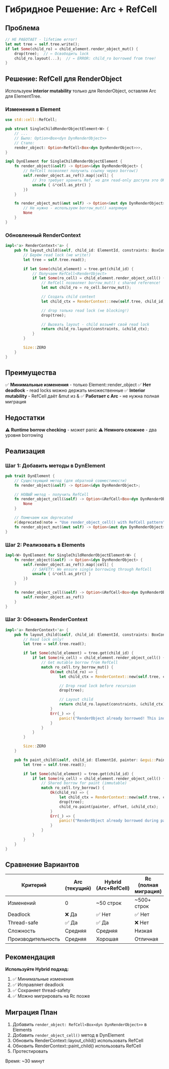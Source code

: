 # Гибридное Решение: Arc<RwLock> + RefCell

## Проблема

```rust
// НЕ РАБОТАЕТ - lifetime error!
let mut tree = self.tree.write();
if let Some(child_ro) = child_element.render_object_mut() {
    drop(tree);  // ← Освободить lock
    child_ro.layout(...);  // ← ERROR: child_ro borrowed from tree!
}
```

## Решение: RefCell для RenderObject

Используем **interior mutability** только для RenderObject, оставляя Arc<RwLock> для ElementTree.

### Изменения в Element

```rust
use std::cell::RefCell;

pub struct SingleChildRenderObjectElement<W> {
    // ...
    // Было: Option<Box<dyn DynRenderObject>>
    // Стало:
    render_object: Option<RefCell<Box<dyn DynRenderObject>>>,
}

impl DynElement for SingleChildRenderObjectElement {
    fn render_object(&self) -> Option<&dyn DynRenderObject> {
        // RefCell позволяет получить ссылку через borrow()
        self.render_object.as_ref().map(|cell| {
            // Это требует хранить Ref, но для read-only доступа это OK
            unsafe { &*cell.as_ptr() }
        })
    }

    fn render_object_mut(&mut self) -> Option<&mut dyn DynRenderObject> {
        // Не нужно - используем borrow_mut() напрямую
        None
    }
}
```

### Обновленный RenderContext

```rust
impl<'a> RenderContext<'a> {
    pub fn layout_child(&self, child_id: ElementId, constraints: BoxConstraints) -> Size {
        // Берём read lock (не write!)
        let tree = self.tree.read();

        if let Some(child_element) = tree.get(child_id) {
            // Получаем RefCell<RenderObject>
            if let Some(ro_cell) = child_element.render_object_cell() {
                // RefCell позволяет borrow_mut() с shared reference!
                let mut child_ro = ro_cell.borrow_mut();

                // Создать child context
                let child_ctx = RenderContext::new(self.tree, child_id);

                // drop только read lock (не blocking!)
                drop(tree);

                // Вызвать layout - child возьмёт свой read lock
                return child_ro.layout(constraints, &child_ctx);
            }
        }

        Size::ZERO
    }
}
```

## Преимущества

✅ **Минимальные изменения** - только Element::render_object
✅ **Нет deadlock** - read locks можно держать множественные
✅ **Interior mutability** - RefCell даёт &mut из &
✅ **Работает с Arc<RwLock>** - не нужна полная миграция

## Недостатки

⚠️ **Runtime borrow checking** - может panic
⚠️ **Немного сложнее** - два уровня borrowing

## Реализация

### Шаг 1: Добавить методы в DynElement

```rust
pub trait DynElement {
    // Существующий метод (для обратной совместимости)
    fn render_object(&self) -> Option<&dyn DynRenderObject>;

    // НОВЫЙ метод - получить RefCell
    fn render_object_cell(&self) -> Option<&RefCell<Box<dyn DynRenderObject>>> {
        None
    }

    // Помечаем как deprecated
    #[deprecated(note = "Use render_object_cell() with RefCell pattern")]
    fn render_object_mut(&mut self) -> Option<&mut dyn DynRenderObject>;
}
```

### Шаг 2: Реализовать в Elements

```rust
impl<W> DynElement for SingleChildRenderObjectElement<W> {
    fn render_object(&self) -> Option<&dyn DynRenderObject> {
        self.render_object.as_ref().map(|cell| {
            // SAFETY: We ensure single borrowing through RefCell
            unsafe { &*cell.as_ptr() }
        })
    }

    fn render_object_cell(&self) -> Option<&RefCell<Box<dyn DynRenderObject>>> {
        self.render_object.as_ref()
    }
}
```

### Шаг 3: Обновить RenderContext

```rust
impl<'a> RenderContext<'a> {
    pub fn layout_child(&self, child_id: ElementId, constraints: BoxConstraints) -> Size {
        // Read lock only!
        let tree = self.tree.read();

        if let Some(child_element) = tree.get(child_id) {
            if let Some(ro_cell) = child_element.render_object_cell() {
                // Get mutable borrow from RefCell
                match ro_cell.try_borrow_mut() {
                    Ok(mut child_ro) => {
                        let child_ctx = RenderContext::new(self.tree, child_id);

                        // Drop read lock before recursion
                        drop(tree);

                        // Layout child
                        return child_ro.layout(constraints, &child_ctx);
                    }
                    Err(_) => {
                        panic!("RenderObject already borrowed! This indicates a circular layout dependency.");
                    }
                }
            }
        }

        Size::ZERO
    }

    pub fn paint_child(&self, child_id: ElementId, painter: &egui::Painter, offset: Offset) {
        let tree = self.tree.read();

        if let Some(child_element) = tree.get(child_id) {
            if let Some(ro_cell) = child_element.render_object_cell() {
                // Shared borrow for paint (immutable)
                match ro_cell.try_borrow() {
                    Ok(child_ro) => {
                        let child_ctx = RenderContext::new(self.tree, child_id);
                        drop(tree);
                        child_ro.paint(painter, offset, &child_ctx);
                    }
                    Err(_) => {
                        panic!("RenderObject already borrowed during paint!");
                    }
                }
            }
        }
    }
}
```

## Сравнение Вариантов

| Критерий | Arc<RwLock> (текущий) | Hybrid (Arc+RefCell) | Rc<RefCell> (полная миграция) |
|----------|----------------------|---------------------|-------------------------------|
| Изменений | 0 | ~50 строк | ~500+ строк |
| Deadlock | ❌ Да | ✅ Нет | ✅ Нет |
| Thread-safe | ✅ Да | ✅ Да | ❌ Нет |
| Сложность | Средняя | Средняя | Низкая |
| Производительность | Средняя | Хорошая | Отличная |

## Рекомендация

**Используйте Hybrid подход:**

1. ✅ Минимальные изменения
2. ✅ Исправляет deadlock
3. ✅ Сохраняет thread-safety
4. ✅ Можно мигрировать на Rc<RefCell> позже

## Миграция План

1. Добавить `render_object: RefCell<Box<dyn DynRenderObject>>` в Elements
2. Добавить `render_object_cell()` метод в DynElement
3. Обновить RenderContext::layout_child() использовать RefCell
4. Обновить RenderContext::paint_child() использовать RefCell
5. Протестировать

Время: ~30 минут

